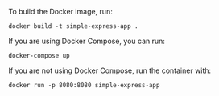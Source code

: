 To build the Docker image, run:

```
docker build -t simple-express-app .
```


If you are using Docker Compose, you can run:

```
docker-compose up
```


If you are not using Docker Compose, run the container with:

```
docker run -p 8080:8080 simple-express-app
```
